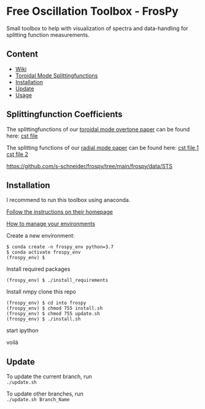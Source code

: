 # Free Oscillation Toolbox - FrosPy
Small toolbox to help with visualization of spectra and data-handling for splitting function measurements.
## Content
 * [Wiki](https://github.com/s-schneider/frospy/wiki/Home:-Free-Oscillation-Toolbox---FrosPy)
 * [Toroidal Mode Splittingfunctions](#toroidal-mode-splittingfunctions)
 * [Installation](#installation)
 * [Update](#update)
 * [Usage](#usage)

## Splittingfunction Coefficients

The splittingfunctions of our [toroidal mode overtone paper](https://doi.org/10.1093/gji/ggaa567) can be found here:
  [cst file](https://github.com/s-schneider/frospy/tree/main/frospy/data/SAS/cst-coef-T.dat)

The splitting functions of our [radial mode paper](https://doi.org/10.1093/gji/ggaa499) can be found here:
  [cst file 1](https://github.com/s-schneider/frospy/tree/main/frospy/data/STS/STS_SC.dat)
  [cst file 2](https://github.com/s-schneider/frospy/tree/main/frospy/data/STS/STS_GC.dat)


https://github.com/s-schneider/frospy/tree/main/frospy/data/STS

## Installation
I recommend to run this toolbox using anaconda.

[Follow the instructions on their homepage](https://www.anaconda.com/download/)

[How to manage your environments](https://conda.io/docs/user-guide/tasks/manage-environments.html)

Create a new environment:
```
$ conda create -n frospy_env python=3.7
$ conda activate frospy_env
(frospy_env) $
```

Install required packages
```
(frospy_env) $ ./install_requirements
```

Install nmpy
clone this repo
```
(frospy_env) $ cd into frospy
(frospy_env) $ chmod 755 install.sh
(frospy_env) $ chmod 755 update.sh
(frospy_env) $ ./install.sh
```

start ipython

voilá

## Update

To update the current branch, run  
`./update.sh`

To update other branches, run  
`./update.sh Branch_Name`
